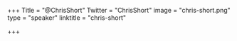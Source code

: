 +++
Title = "@ChrisShort"
Twitter = "ChrisShort"
image = "chris-short.png"
type = "speaker"
linktitle = "chris-short"

+++

